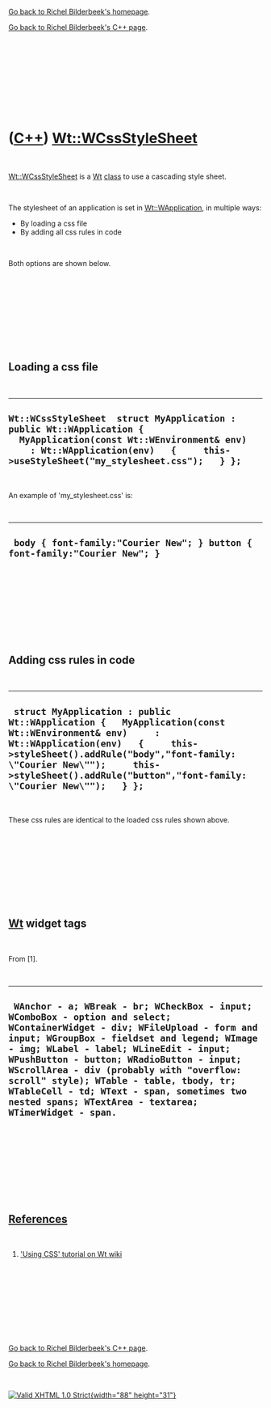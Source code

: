 [Go back to Richel Bilderbeek's homepage](index.htm).

[Go back to Richel Bilderbeek's C++ page](Cpp.htm).

 

 

 

 

 

([C++](Cpp.htm)) [Wt::WCssStyleSheet](CppWCssStyleSheet.htm)
============================================================

 

[Wt::WCssStyleSheet](CppWCssStyleSheet.htm) is a [Wt](CppWt.htm)
[class](CppClass.htm) to use a cascading style sheet.

 

The stylesheet of an application is set in
[Wt::WApplication](CppWApplication.htm), in multiple ways:

-   By loading a css file
-   By adding all css rules in code

 

Both options are shown below.

 

 

 

 

 

Loading a css file
------------------

 

  ------------------------------------------------------------------------------------------------------------------------------------------------------------------------------------------------------------
  ` Wt::WCssStyleSheet  struct MyApplication : public Wt::WApplication {   MyApplication(const Wt::WEnvironment& env)     : Wt::WApplication(env)   {     this->useStyleSheet("my_stylesheet.css");   } }; `
  ------------------------------------------------------------------------------------------------------------------------------------------------------------------------------------------------------------

 

An example of 'my\_stylesheet.css' is:

 

  ------------------------------------------------------------------------------
  ` body { font-family:"Courier New"; } button { font-family:"Courier New"; }`
  ------------------------------------------------------------------------------

 

 

 

 

 

Adding css rules in code
------------------------

 

  -----------------------------------------------------------------------------------------------------------------------------------------------------------------------------------------------------------------------------------------------------------------------------------------
  ` struct MyApplication : public Wt::WApplication {   MyApplication(const Wt::WEnvironment& env)     : Wt::WApplication(env)   {     this->styleSheet().addRule("body","font-family: \"Courier New\"");     this->styleSheet().addRule("button","font-family: \"Courier New\"");   } };`
  -----------------------------------------------------------------------------------------------------------------------------------------------------------------------------------------------------------------------------------------------------------------------------------------

 

These css rules are identical to the loaded css rules shown above.

 

 

 

 

 

[Wt](CppWt.htm) widget tags
---------------------------

 

From \[1\].

 

  -----------------------------------------------------------------------------------------------------------------------------------------------------------------------------------------------------------------------------------------------------------------------------------------------------------------------------------------------------------------------------------------------------------------------------------------------------------------
  ` WAnchor - a; WBreak - br; WCheckBox - input; WComboBox - option and select; WContainerWidget - div; WFileUpload - form and input; WGroupBox - fieldset and legend; WImage - img; WLabel - label; WLineEdit - input; WPushButton - button; WRadioButton - input; WScrollArea - div (probably with "overflow: scroll" style); WTable - table, tbody, tr; WTableCell - td; WText - span, sometimes two nested spans; WTextArea - textarea; WTimerWidget - span.`
  -----------------------------------------------------------------------------------------------------------------------------------------------------------------------------------------------------------------------------------------------------------------------------------------------------------------------------------------------------------------------------------------------------------------------------------------------------------------

 

 

 

 

 

[References](CppReferences.htm)
-------------------------------

 

1.  ['Using CSS' tutorial on Wt
    wiki](http://redmine.webtoolkit.eu/projects/wt/wiki/Using_CSS)

 

 

 

 

 

[Go back to Richel Bilderbeek's C++ page](Cpp.htm).

[Go back to Richel Bilderbeek's homepage](index.htm).

 

[![Valid XHTML 1.0 Strict](valid-xhtml10.png){width="88"
height="31"}](http://validator.w3.org/check?uri=referer)
